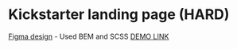 # Kickstarter landing page (HARD)

 [Figma design](https://www.figma.com/file/Ujp7bCFuvuJlkn8TSbQPSZ/%E2%84%9611-(kickstarter)?node-id=19655%3A33) - Used BEM and SCSS
 [DEMO LINK](https://LukashevychSergey.github.io/Kickstarter/)



